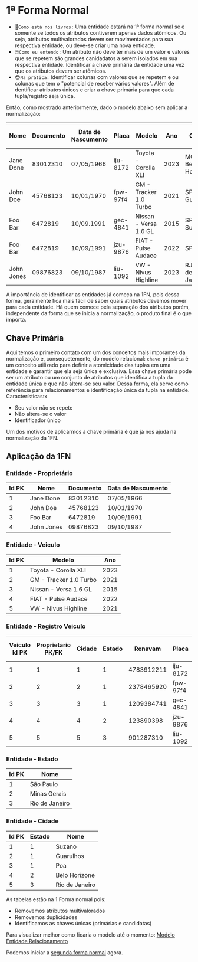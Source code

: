 # 1ª Forma Normal

- 🥸`Como está nos livros:` Uma entidade estará na 1ª forma normal se e somente se todos os atributos contiverem apenas dados atômicos. Ou seja, atributos multivalorados devem ser movimentados para sua respectiva entidade, ou deve-se criar uma nova entidade.
- 🤓`Como eu entendo:` Um atributo não deve ter mais de um valor e valores que se repetem são grandes canidadatos a serem isolados em sua respectiva entidade. Identificar a chave primária da entidade uma vez que os atributos devem ser atômicos.
- 😍`Na prática:` Identificar colunas com valores que se repetem e ou colunas que tem o "potencial de receber vários valores". Além de dentificar atributos únicos e criar a chave primária para que cada tupla/registro seja única. 

Então, como mostrado anteriormente, dado o modelo abaixo sem aplicar a normalização:

| Nome       	| Documento 	| Data de Nascumento 	| Placa    	| Modelo                 	| Ano  	| Cidade              	| Renavam    	| Data de registro 	| Data Inicio Posse 	| Data Fim Posse	|
|------------	|-----------	|--------------------	|----------	|------------------------	|------	|---------------------	|------------	|------------------	|----------------------	|----------------------	|
| Jane Done  	| 83012310  	| 07/05/1966         	| iju-8172 	| Toyota - Corolla XLI   	| 2023 	| MG - Belo Horizonte 	| 4783912211 	| 23/04/2024      	|         27/04/2024             	|                      	|
| John Doe   	| 45768123  	| 10/01/1970         	| fpw-97f4 	| GM - Tracker 1.0 Turbo 	| 2021 	| SP - Guarulhos      	| 2378465920 	| 10/03/2022       	|  13/03/2022                     	|                      	|
| Foo Bar    	| 6472819   	| 10/09.1991         	| gec-4841 	| Nissan - Versa 1.6 GL  	| 2015 	| SP - Suzano         	| 1209384741 	| 10/03/2013       	| 10/03/2013           	|                 	|
| Foo Bar    	| 6472819   	| 10/09/1991         	| jzu-9876 	| FIAT - Pulse Audace    	| 2022 	| SP - Poa            	| 123890398  	| 10/04/2020       	|          13/04/2020            	|                      	|
| John Jones 	| 09876823  	| 09/10/1987         	| liu-1092 	| VW - Nivus Highline    	| 2023 	| RJ - Rio de Janeiro 	| 901287310  	| 10/04/2021       	| 20/05/2021           	|                 	|

A importância de identificar as entidades já começa na 1FN, pois dessa forma, geralmente fica mais fácil de saber quais atributos devemos mover para cada entidade. Há quem comece pela separação dos atributos porém, independente da forma que se inicia a normalização, o produto final é o que importa. 

## Chave Primária

Aqui temos o primeiro contato com um dos conceitos mais imporantes da normalização e, consequetemente, do modelo relacional: `chave primária` é um conceito utilizado para definir a atomicidade das tuplas em uma entidade e garantir que ela seja única e exclusiva. Essa chave primária pode ser um atributo ou um conjunto de atributos que identifica a tupla da entidade única e que não altera-se seu valor. Dessa forma, ela serve como referência para relacionamentos e identificação única da tupla na entidade. Características:x

- Seu valor não se repete
- Não altera-se  o valor
- Identificador único

Um dos motivos de aplicarmos a chave primária é que já nos ajuda na normalização da 1FN.

## Aplicação da 1FN

### Entidade - Proprietário

| Id PK	| Nome       	| Documento 	| Data de Nascumento 	|
|----	  |------------	|-----------	|--------------------	|
| 1  	  | Jane Done  	| 83012310  	| 07/05/1966         	|
| 2  	  | John Doe   	| 45768123  	| 10/01/1970         	|
| 3  	  | Foo Bar    	| 6472819   	| 10/09/1991         	|
| 4  	  | John Jones 	| 09876823  	| 09/10/1987         	|

### Entidade - Veiculo

| Id PK 	| Modelo                 	| Ano  	|
|----	    |------------------------	|------	|
| 1  	    | Toyota - Corolla XLI   	| 2023 	|
| 2  	    | GM - Tracker 1.0 Turbo 	| 2021 	|
| 3  	    | Nissan - Versa 1.6 GL  	| 2015 	|
| 4  	    | FIAT - Pulse Audace    	| 2022 	|
| 5 	    | VW - Nivus Highline    	| 2021 	|

### Entidade - Registro Veiculo

| Veiculo Id PK	| Proprietario PK/FK |Cidade|Estado| Renavam     	| Placa                	  | Data de Registro  	| Data Inicio Posse | Data Fim Posse |
|-------   |------ |----- |----- |-------------	|----------------------- |-------------------	|--------------------- | ---------------- |
| 1  	     |    1               |   1  |1    | 4783912211  	| iju-8172   	            |  23/04/2024         |      27/04/2024      |
| 2  	          |    2               |   2  |1    | 2378465920  	| fpw-97f4                |  10/03/2022         |      13/03/2022      | 
| 3  	          |    3               |   3  |1    | 1209384741  	| gec-4841                |  10/03/2013         |      11/02/2013      | 
| 4  	          |    4               |   4  |2     | 123890398   	| jzu-9876                |  10/04/2020         |        13/04/2020    | 
| 5             |    5               |   5  |3     | 901287310    | liu-1092                |  10/04/2021         |      20/05/2021      | 

### Entidade - Estado

|Id  PK | Nome           |
|----   |----------------|
|1      | São Paulo      |
|2      | Minas Gerais   |
|3      | Rio de Janeiro |

### Entidade - Cidade

|Id PK | Estado | Nome           |
|----  |------- |----------------|
|1     |   1    | Suzano         |
|2     |   1    | Guarulhos      |
|3     |   1    | Poa            | 
|4     |   2    | Belo Horizone  |
|5     |   3    | Rio de Janeiro |

As tabelas estão na 1 Forma normal pois:

- Removemos atributos multivalorados
- Removemos duplicidades
- Identificamos as chaves únicas (primárias e candidatas)


Para visualizar melhor como ficaria o modelo até o momento: [Modelo Entidade Relacionamento](https://viewer.diagrams.net/?tags=%7B%7D&highlight=0000ff&edit=_blank&layers=1&nav=1&title=emd.drawio#R7VhdU%2BIwFP01nXEfnOmHoDwuIC4jOqzsus%2BxCW3GtGHSIOCv3xua9BstjquMyxPNufckae65l9tY3iBaXwm0CG84Jsxybby2vKHluo5j9%2BBHIZsUOb%2FopkAgKNZOOTCjz0SDtkaXFJOk5Cg5Z5IuyqDP45j4soQhIfiq7DbnrLzqAgWkBsx8xOroH4plmKIXHTvHfxAahDJ7YW2JkHHWQBIizFcFyLu0vIHgXKZP0XpAmDo8cy4pb7TDmm1MkFi2Idxcz65jHgzJ%2BvTXvTOZPZ7%2FHJ3qWZ4QW%2BoXngq%2BEJRIJCjXG5cbcxrJikYMxTDq%2ByFleII2fKlWTyTyH82oH3JBn3ksEQOTAwCYhdTBhaMreswUE2CFCr6MMcGaNAe75jhnZqz3Ym8nFfwxi4qr%2BCQB%2F6k5EjuDJiiRZismDMqKURJu11MDxGgQw7MPbCIUIHy9vlp%2BFVJJZgvkK2AFalevISPzivVwmLMlQpJ1AdLhuSI8IlJswEVbjVJ0qrg9PV7lwnO6GguLojNEpMUeZFPneoAHLYk95OHW5GG5fWC49sn0%2BpvldpkK94OAp0BuD6F%2FC0s3GobcX0ZwOFyxf%2BdsTJ%2BKXkgiVS5gDvsWJT7VlNQXXqLkXpGniSAjc5kJZMAZh2gOY77V7ZwyVoESCCqNg8mWNTyrSE8JS8WQQlH4rheQfGG0hR4yQQouYff5GMRgVPeiUF7MzNfVo%2BXSaamW838lFq8mlntC%2FSU7lpGPLSOdXrmOePan15GzpjoyxjuLyLaP4I2m73FdT18p773W4T6UvO%2FUgntHAqqCAOixBHxGCfCcN7YSWd%2F97irpNpUArY7xMO0oYOLRjopQbEtbuA8oRpikjqNdvcYliAnzmlO1yWii3pEYPaGo0sq0YU4Z8tEbeLoxylNrb%2Bo4pr7q6e0pTxLyhglGNHqN%2FYULc6d1Eu5ZmDPw3XOuV8u5VPLHavyh1dipfNh1Pv%2FDzpT5%2Fb%2FsvnCG91oH9lBaL6d%2Bf5P%2B8x0z%2FGM%2FubzDy%2FDGu5txNcObO6KTXX1V8XbnP%2Frvdw7pNgaG%2Ba3x1la4e%2Fcu%2FwI%3D)

Podemos iniciar a [segunda forma normal](./2FN.md) agora. 
